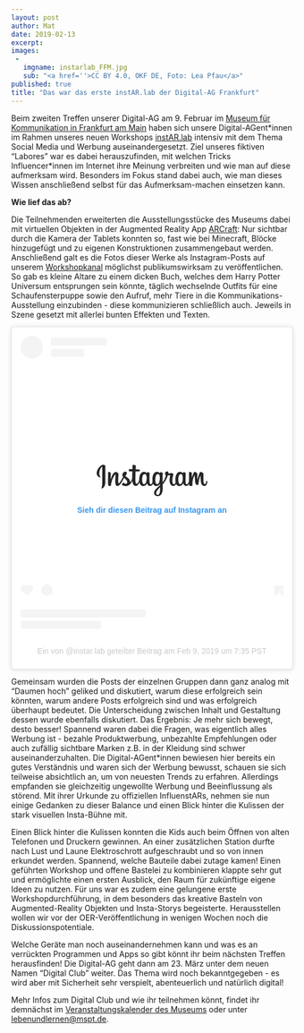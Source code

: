 ```yaml
---
layout: post
author: Mat
date: 2019-02-13
excerpt:
images:
 -
   imgname: instarlab_FFM.jpg
   sub: "<a href=''>CC BY 4.0, OKF DE, Foto: Lea Pfau</a>"
published: true
title: "Das war das erste instAR.lab der Digital-AG Frankfurt"
---
```


Beim zweiten Treffen unserer Digital-AG am 9. Februar im [Museum für Kommunikation in Frankfurt am Main](https://www.mfk-frankfurt.de/) haben sich unsere Digital-AGent\*innen im Rahmen unseres neuen Workshops [instAR.lab](https://demokratielabore.de/workshops/instarlab/) intensiv mit dem Thema Social Media und Werbung auseinandergesetzt. Ziel unseres fiktiven “Labores” war es dabei herauszufinden, mit welchen Tricks Influencer\*innen im Internet ihre Meinung verbreiten und wie man auf diese aufmerksam wird. Besonders im Fokus stand dabei auch, wie man dieses Wissen anschließend selbst für das Aufmerksam-machen einsetzen kann.

**Wie lief das ab?** 

Die Teilnehmenden erweiterten die Ausstellungsstücke des Museums dabei mit virtuellen Objekten in der Augmented Reality App [ARCraft](http://www.arcraft.it/): Nur sichtbar durch die Kamera der Tablets konnten so, fast wie bei Minecraft, Blöcke hinzugefügt und zu eigenen Konstruktionen zusammengebaut werden. Anschließend galt es die Fotos dieser Werke als Instagram-Posts auf unserem [Workshopkanal](https://www.instagram.com/instar.lab/) möglichst publikumswirksam zu veröffentlichen. So gab es kleine Altare zu einem dicken Buch, welches dem Harry Potter Universum entsprungen sein könnte, täglich wechselnde Outfits für eine Schaufensterpuppe sowie den Aufruf, mehr Tiere in die Kommunikations-Ausstellung einzubinden - diese kommunizieren schließlich auch. Jeweils in Szene gesetzt mit allerlei bunten Effekten und Texten.

<center><blockquote class="instagram-media" data-instgrm-permalink="https://www.instagram.com/p/BtqowG8Ct8B/?utm_source=ig_embed&amp;utm_medium=loading&amp;utm_campaign=embed_loading_state_script" data-instgrm-version="10" style=" background:#FFF; border:0; border-radius:3px; box-shadow:0 0 1px 0 rgba(0,0,0,0.5),0 1px 10px 0 rgba(0,0,0,0.15); margin: 1px; max-width:540px; min-width:326px; padding:0; width:99.375%; width:-webkit-calc(100% - 2px); width:calc(100% - 2px);"><div style="padding:16px;"> <a href="https://www.instagram.com/p/BtqowG8Ct8B/?utm_source=ig_embed&amp;utm_medium=loading&amp;utm_campaign=embed_loading_state_script" style=" background:#FFFFFF; line-height:0; padding:0 0; text-align:center; text-decoration:none; width:100%;" target="_blank"> <div style=" display: flex; flex-direction: row; align-items: center;"> <div style="background-color: #F4F4F4; border-radius: 50%; flex-grow: 0; height: 40px; margin-right: 14px; width: 40px;"></div> <div style="display: flex; flex-direction: column; flex-grow: 1; justify-content: center;"> <div style=" background-color: #F4F4F4; border-radius: 4px; flex-grow: 0; height: 14px; margin-bottom: 6px; width: 100px;"></div> <div style=" background-color: #F4F4F4; border-radius: 4px; flex-grow: 0; height: 14px; width: 60px;"></div></div></div><div style="padding: 19% 0;"></div><div style=" display:block; height:60px; margin:0 auto 16px; width:210px;"><svg xmlns="https://www.w3.org/2000/svg" viewbox="0 0 840 300" width="210" version="1"><path d="M65 49c-16 7-34 26-40 50-7 31 23 44 25 39 3-5-5-6-7-22-2-21 7-43 19-53 3-2 2 0 2 5v102c0 21-1 28-3 35-1 7-4 11-2 13s12-3 17-10c7-9 9-20 10-32v-51-68c0-5-14-11-21-8m575 102c0 11-3 20-6 26-6 12-18 16-23-1-3-10-4-26-1-39 2-13 8-23 17-22 10 0 14 13 13 36zm-162 70c0 19-3 35-9 40-9 7-21 1-19-12 2-12 13-25 28-40v12zm-2-70c-1 10-4 20-6 26-6 12-19 16-24-1-4-12-3-28-1-37 2-13 8-24 18-24 9 0 14 10 13 36zm-94-1c-1 11-3 20-6 27-7 12-19 16-24-1-4-13-3-30-1-39 2-14 8-23 18-22 9 0 14 13 13 35zm430 13c-2 0-3 3-4 7-3 14-6 17-10 17-5 0-9-7-10-21v-52c0-4-1-8-12-12-5-2-12-4-15 4a209 209 0 0 0-15 50c-1-6-2-17-2-41-1-4-1-8-7-11-3-2-13-6-16-2s-7 13-11 25l-5 15v-34c0-4-2-5-3-5l-12-3c-4 0-5 2-5 5v58c-2 11-8 25-15 25s-10-6-10-33l1-34v-13c0-3-6-5-9-5l-7-1c-2 0-4 2-4 4v4c-4-6-10-9-13-10-10-3-21-1-29 10-6 9-10 19-11 33-2 11-1 22 1 31-3 10-7 14-12 14-7 0-12-11-11-31 0-13 3-22 6-35 1-6 0-8-3-11-2-3-7-4-13-3l-19 4 1-4c2-15-14-14-19-9-3 3-5 6-6 12-1 9 7 13 7 13a139 139 0 0 1-24 51 1390 1390 0 0 1 0-54l1-12c0-3-2-4-5-5l-9-2c-5-1-7 2-7 4v4c-4-6-9-9-13-10-10-3-21-1-29 10-6 9-10 21-11 33v29c-1 8-6 16-11 16-7 0-10-6-10-33v-34l1-13c0-3-6-5-9-5l-8-1c-2 0-4 2-4 4v4c-4-6-9-9-13-10-10-3-20-1-28 10-6 7-10 15-12 33l-1 15c-2 12-11 27-19 27-4 0-8-9-8-27l1-62h27c3 0 6-12 3-13l-16-1-13-1 1-25c0-2-3-4-4-4l-11-3c-5-1-8 0-8 4l-1 27-21-1c-4 0-8 16-3 16l23 1-1 46v3c-3 19-16 29-16 29 3-12-3-22-13-30l-20-15s5-4 9-14c3-7 3-14-4-16-12-3-22 6-25 16-3 7-2 13 3 18l1 2-10 18c-9 15-15 28-21 28-4 0-4-13-4-24l2-41c0-5-3-8-7-11-3-2-8-5-11-5-5 0-19 1-33 39l-5 14 1-46-2-3c-2-1-8-4-14-4-2 0-3 1-3 4l-1 72 1 15 2 6 5 3c2 0 12 2 13-2 0-5 0-10 6-30 8-30 20-45 25-50h2l-2 38c-1 37 6 44 16 44 7 0 18-7 29-26l19-32 11 11c9 8 12 16 10 24-2 6-7 12-17 6l-7-5h-6c-3 3-6 6-7 11-1 4 3 6 8 8 4 2 12 3 17 4 21 0 37-10 49-38 2 24 11 37 26 37 10 0 20-13 25-26 1 6 3 10 6 14 11 19 34 15 46-1l4-7c1 15 13 20 20 20 8 0 16-3 21-16l3 4c11 19 34 15 46-1l1-2v10l-10 9c-18 16-31 29-32 43-2 18 13 25 24 26 12 1 22-6 29-15 5-8 9-25 9-43l-1-25a200 200 0 0 0 38-66h14c2 0 2 0 2 2s-9 34-1 55c5 15 17 19 24 19 8 0 16-6 20-15l1 3c12 19 35 15 46-1l4-7c3 16 15 20 22 20s14-3 19-16l1 12 4 3c7 2 13 1 16 1 2-1 3-2 3-6 1-9 0-25 3-36 5-20 9-27 11-31 2-2 3-2 3 0l2 35c1 13 3 21 5 23 4 7 8 8 12 8 3 0 8-1 8-5 0-3 0-16 5-35 3-13 8-24 10-28a252 252 0 0 0 3 52c5 21 18 23 23 23 11 0 19-7 22-28 0-5-1-9-4-9" fill="#262626"/></svg></div><div style="padding-top: 8px;"> <div style=" color:#3897f0; font-family:Arial,sans-serif; font-size:14px; font-style:normal; font-weight:550; line-height:18px;"> Sieh dir diesen Beitrag auf Instagram an</div></div><div style="padding: 12.5% 0;"></div> <div style="display: flex; flex-direction: row; margin-bottom: 14px; align-items: center;"><div> <div style="background-color: #F4F4F4; border-radius: 50%; height: 12.5px; width: 12.5px; transform: translateX(0px) translateY(7px);"></div> <div style="background-color: #F4F4F4; height: 12.5px; transform: rotate(-45deg) translateX(3px) translateY(1px); width: 12.5px; flex-grow: 0; margin-right: 14px; margin-left: 2px;"></div> <div style="background-color: #F4F4F4; border-radius: 50%; height: 12.5px; width: 12.5px; transform: translateX(9px) translateY(-18px);"></div></div><div style="margin-left: 8px;"> <div style=" background-color: #F4F4F4; border-radius: 50%; flex-grow: 0; height: 20px; width: 20px;"></div> <div style=" width: 0; height: 0; border-top: 2px solid transparent; border-left: 6px solid #f4f4f4; border-bottom: 2px solid transparent; transform: translateX(16px) translateY(-4px) rotate(30deg)"></div></div><div style="margin-left: auto;"> <div style=" width: 0px; border-top: 8px solid #F4F4F4; border-right: 8px solid transparent; transform: translateY(16px);"></div> <div style=" background-color: #F4F4F4; flex-grow: 0; height: 12px; width: 16px; transform: translateY(-4px);"></div> <div style=" width: 0; height: 0; border-top: 8px solid #F4F4F4; border-left: 8px solid transparent; transform: translateY(-4px) translateX(8px);"></div></div></div> <div style="display: flex; flex-direction: column; flex-grow: 1; justify-content: center; margin-bottom: 24px;"> <div style=" background-color: #F4F4F4; border-radius: 4px; flex-grow: 0; height: 14px; margin-bottom: 6px; width: 224px;"></div> <div style=" background-color: #F4F4F4; border-radius: 4px; flex-grow: 0; height: 14px; width: 144px;"></div></div></a><p style=" color:#c9c8cd; font-family:Arial,sans-serif; font-size:14px; line-height:17px; margin-bottom:0; margin-top:8px; overflow:hidden; padding:8px 0 7px; text-align:center; text-overflow:ellipsis; white-space:nowrap;"><a href="https://www.instagram.com/p/BtqowG8Ct8B/?utm_source=ig_embed&amp;utm_medium=loading&amp;utm_campaign=embed_loading_state_script" style=" color:#c9c8cd; font-family:Arial,sans-serif; font-size:14px; font-style:normal; font-weight:normal; line-height:17px; text-decoration:none;" target="_blank">Ein von @instar.lab geteilter Beitrag</a> am <time style=" font-family:Arial,sans-serif; font-size:14px; line-height:17px;" datetime="2019-02-09T15:35:52+00:00">Feb 9, 2019 um 7:35 PST</time></p></div></blockquote></center>
<script async src="//www.instagram.com/embed.js"></script>

Gemeinsam wurden die Posts der einzelnen Gruppen dann ganz analog mit “Daumen hoch” geliked und diskutiert, warum diese erfolgreich sein könnten, warum andere Posts erfolgreich sind und was erfolgreich überhaupt bedeutet. Die Unterscheidung zwischen Inhalt und Gestaltung dessen wurde ebenfalls diskutiert. Das Ergebnis: Je mehr sich bewegt, desto besser! Spannend waren dabei die Fragen, was eigentlich alles Werbung ist - bezahle Produktwerbung, unbezahlte Empfehlungen oder auch zufällig sichtbare Marken z.B. in der Kleidung sind schwer auseinanderzuhalten. Die Digital-AGent\*innen bewiesen hier bereits ein gutes Verständnis und waren sich der Werbung bewusst, schauen sie sich teilweise absichtlich an, um von neuesten Trends zu erfahren. Allerdings empfanden sie gleichzeitig ungewollte Werbung und Beeinflussung als störend. Mit ihrer Urkunde zu offiziellen InfluenstARs, nehmen sie nun einige Gedanken zu dieser Balance und einen Blick hinter die Kulissen der stark visuellen Insta-Bühne mit.

Einen Blick hinter die Kulissen konnten die Kids auch beim Öffnen von alten Telefonen und Druckern gewinnen. An einer zusätzlichen Station durfte nach Lust und Laune Elektroschrott aufgeschraubt und so von innen erkundet werden. Spannend, welche Bauteile dabei zutage kamen! Einen geführten Workshop und offene Bastelei zu kombinieren klappte sehr gut und ermöglichte einen ersten Ausblick, den Raum für zukünftige eigene Ideen zu nutzen. Für uns war es zudem eine gelungene erste Workshopdurchführung, in dem besonders das kreative Basteln von Augmented-Reality Objekten und Insta-Storys begeisterte. Herausstellen wollen wir vor der OER-Veröffentlichung in wenigen Wochen noch die Diskussionspotentiale. 

Welche Geräte man noch auseinandernehmen kann und was es an verrückten Programmen und Apps so gibt könnt ihr beim nächsten Treffen herausfinden! Die Digital-AG geht dann am 23. März unter dem neuen Namen “Digital Club” weiter. Das Thema wird noch bekanntgegeben - es wird aber mit Sicherheit sehr verspielt, abenteuerlich und natürlich digital!

Mehr Infos zum Digital Club und wie ihr teilnehmen könnt, findet ihr demnächst im [Veranstaltungskalender des Museums](https://www.mfk-frankfurt.de/termine-liste/) oder unter [lebenundlernen@mspt.de](mailto:lebenundlernen@mspt.de).
